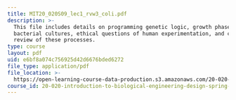 ```yaml
---
title: MIT20_020S09_lec1_rvw3_coli.pdf
description: >-
  This file includes details on programming genetic logic, growth phases of
  bacterial cultures, ethical questions of human experimentation, and contains
  review of these processes. 
type: course
layout: pdf
uid: e6bf8a074c756925d42d6676bded6272
file_type: application/pdf
file_location: >-
  https://open-learning-course-data-production.s3.amazonaws.com/20-020-introduction-to-biological-engineering-design-spring-2009/e6bf8a074c756925d42d6676bded6272_MIT20_020S09_lec1_rvw3_coli.pdf
course_id: 20-020-introduction-to-biological-engineering-design-spring-2009
---
```

